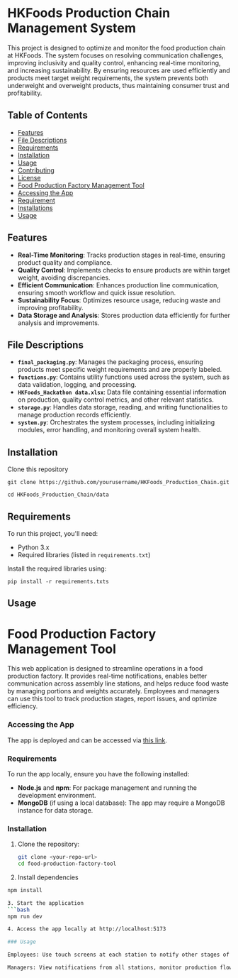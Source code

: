 # HKFoods Production Chain Management System

This project is designed to optimize and monitor the food production chain at HKFoods. The system focuses on resolving communication challenges, improving inclusivity and quality control, enhancing real-time monitoring, and increasing sustainability. By ensuring resources are used efficiently and products meet target weight requirements, the system prevents both underweight and overweight products, thus maintaining consumer trust and profitability.

## Table of Contents

- [Features](#features)
- [File Descriptions](#file-descriptions)
- [Requirements](#requirements)
- [Installation](#installation)
- [Usage](#usage)
- [Contributing](#contributing)
- [License](#license)
- [Food Production Factory Management Tool](#food-production-factory-management-tool)
- [Accessing the App](#accessing-the-app)
- [Requirement](#requirements)
- [Installations](#installation)
- [Usage](#usage)

## Features

- **Real-Time Monitoring**: Tracks production stages in real-time, ensuring product quality and compliance.
- **Quality Control**: Implements checks to ensure products are within target weight, avoiding discrepancies.
- **Efficient Communication**: Enhances production line communication, ensuring smooth workflow and quick issue resolution.
- **Sustainability Focus**: Optimizes resource usage, reducing waste and improving profitability.
- **Data Storage and Analysis**: Stores production data efficiently for further analysis and improvements.

## File Descriptions

- **`final_packaging.py`**: Manages the packaging process, ensuring products meet specific weight requirements and are properly labeled.
- **`functions.py`**: Contains utility functions used across the system, such as data validation, logging, and processing.
- **`HKFoods_Hackathon data.xlsx`**: Data file containing essential information on production, quality control metrics, and other relevant statistics.
- **`storage.py`**: Handles data storage, reading, and writing functionalities to manage production records efficiently.
- **`system.py`**: Orchestrates the system processes, including initializing modules, error handling, and monitoring overall system health.

## Installation
Clone this repository
```
git clone https://github.com/yourusername/HKFoods_Production_Chain.git
```
```
cd HKFoods_Production_Chain/data
```

## Requirements

To run this project, you'll need:

- Python 3.x
- Required libraries (listed in `requirements.txt`)

Install the required libraries using:

```
pip install -r requirements.txts
```

## Usage

# Food Production Factory Management Tool

This web application is designed to streamline operations in a food production factory. It provides real-time notifications, enables better communication across assembly line stations, and helps reduce food waste by managing portions and weights accurately. Employees and managers can use this tool to track production stages, report issues, and optimize efficiency.

### Accessing the App

The app is deployed and can be accessed via [this link](https://wondrous-elf-555a64.netlify.app/).

### Requirements

To run the app locally, ensure you have the following installed:

- **Node.js** and **npm**: For package management and running the development environment.
- **MongoDB** (if using a local database): The app may require a MongoDB instance for data storage.

### Installation

1. Clone the repository:
   ```bash
   git clone <your-repo-url>
   cd food-production-factory-tool

2. Install dependencies
  ```bash
  npm install

3. Start the application
  ```bash
  npm run dev

4. Access the app locally at http://localhost:5173

### Usage

Employees: Use touch screens at each station to notify other stages of issues in real time. Track portion weights and adjust as needed.

Managers: View notifications from all stations, monitor production flow, and oversee waste reduction efforts.
